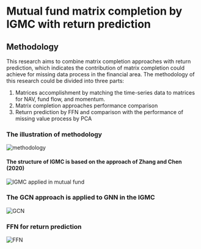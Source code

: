 Mutual fund matrix completion by IGMC with return prediction
===============================================================================

Methodology
------

This research aims to combine matrix completion approaches with return prediction, which indicates the contribution of matrix completion could achieve for missing data process in the financial area.
The methodology of this research could be divided into three parts:
  1. Matrices accomplishment by matching the time-series data to matrices for NAV, fund flow, and momentum.
  2. Matrix completion approaches performance comparison
  3. Return prediction by FFN and comparison with the performance of missing value process by PCA

### The illustration of methodology 
![methodology](https://github.com/KrisrcQi/Crsp_mutual_fund_matrix_completion/assets/117539900/664d5816-91f7-4eeb-985f-5d20a9ae36cb)

#### The structure of IGMC is based on the approach of Zhang and Chen (2020)
![IGMC applied in mutual fund](https://github.com/KrisrcQi/Crsp_mutual_fund_matrix_completion/assets/117539900/8846ade3-d416-4483-8efa-7bbd3d24e97d)

### The GCN approach is applied to GNN in the IGMC
![GCN](https://github.com/KrisrcQi/Crsp_mutual_fund_matrix_completion/assets/117539900/c59325dc-8b74-47ce-9d18-2005b34c7c77)

### FFN for return prediction 
![FFN](https://github.com/KrisrcQi/Crsp_mutual_fund_matrix_completion/assets/117539900/8e66b59c-6f49-4ea1-b087-67ce5af0460b)

